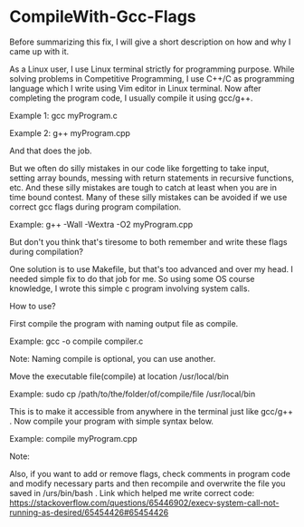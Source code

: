 # CompileWith-Gcc-Flags
Before summarizing this fix, I will give a short description
on how and why I came up with it.

As a Linux user, I use Linux terminal strictly for programming purpose.
While solving problems in Competitive Programming, I use C++/C as programming language
which I write using Vim editor in Linux terminal.
Now after completing the program code, I usually compile it using gcc/g++.


Example 1: gcc myProgram.c


Example 2: g++ myProgram.cpp


And that does the job.


But we often do silly mistakes in our code like forgetting to take input,
setting array bounds, messing with return statements in recursive functions, etc.
And these silly mistakes are tough to catch at least when you are in time bound contest.
Many of these silly mistakes can be avoided if we use correct gcc flags during program compilation.


Example: g++ -Wall -Wextra -O2 myProgram.cpp


But don't you think that's tiresome to both remember and write these flags during compilation?

One solution is to use Makefile, but that's too advanced and over my head.
I needed simple fix to do that job for me. So using some OS course knowledge, I wrote this simple c program involving system calls.


How to use?



First compile the program with naming output file as compile.


Example: gcc -o compile compiler.c 


Note: Naming compile is optional, you can use another.

Move the executable file(compile) at location /usr/local/bin


Example: sudo cp /path/to/the/folder/of/compile/file  /usr/local/bin


This is to make it accessible from anywhere in the terminal just like gcc/g++ .
Now compile your program with simple syntax below. 


Example: compile myProgram.cpp


Note: 

Also, if you want to add or remove flags, check comments in program code and modify necessary parts and then recompile and overwrite the file you saved in /urs/bin/bash .
Link which helped me write correct code: https://stackoverflow.com/questions/65446902/execv-system-call-not-running-as-desired/65454426#65454426
